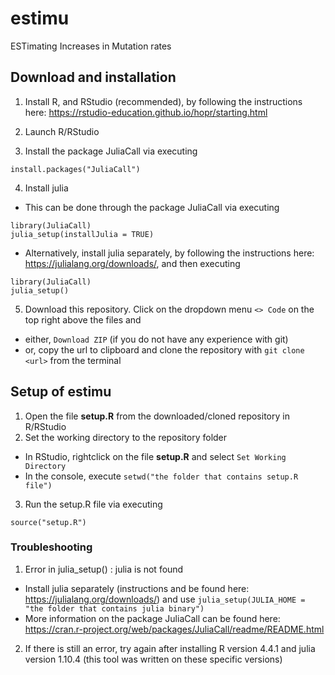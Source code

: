# estimu
ESTimating Increases in Mutation rates

## Download and installation
1. Install R, and RStudio (recommended), by following the instructions here: https://rstudio-education.github.io/hopr/starting.html

2. Launch R/RStudio
3. Install the package JuliaCall via executing
```
install.packages("JuliaCall")
``` 
4. Install julia
- This can be done through the package JuliaCall via executing
```
library(JuliaCall)
julia_setup(installJulia = TRUE)
```
- Alternatively, install julia separately, by following the instructions here: https://julialang.org/downloads/, and then executing
```
library(JuliaCall)
julia_setup()
```
5. Download this repository. Click on the dropdown menu `<> Code` on the top right above the files and 
- either, `Download ZIP` (if you do not have any experience with git)
- or, copy the url to clipboard and clone the repository with `git clone <url>` from the terminal

## Setup of estimu
1. Open the file **setup.R** from the downloaded/cloned repository in R/RStudio
2. Set the working directory to the repository folder
- In RStudio, rightclick on the file **setup.R** and select `Set Working Directory`
- In the console, execute `setwd("the folder that contains setup.R file")`
3. Run the setup.R file via executing
```
source("setup.R")
```

### Troubleshooting
1. Error in julia_setup() : julia is not found
- Install julia separately (instructions and be found here: https://julialang.org/downloads/) and use `julia_setup(JULIA_HOME = "the folder that contains julia binary")`
- More information on the package JuliaCall can be found here: https://cran.r-project.org/web/packages/JuliaCall/readme/README.html
2. If there is still an error, try again after installing R version 4.4.1 and julia version 1.10.4 (this tool was written on these specific versions)
